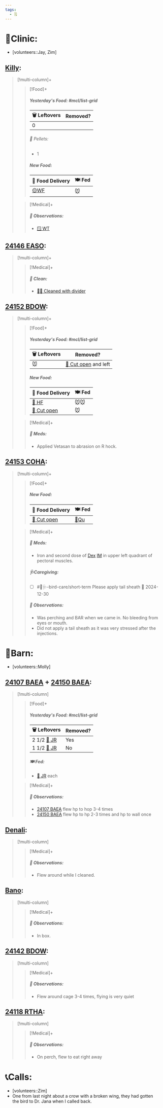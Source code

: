```yaml
---
tags:
  - 🗒️
---
```


# 🏥Clinic:
- [volunteers::Jay, Zim]

## [Killy](../RARE%20Birds/Ed%20Birds/Killy.md):
> [!multi-column]+
>
>> [!Food]+
>>##### Yesterday's Food: #mcl/list-grid
>> |🗑️ Leftovers| Removed?
>> |---|---|
>>|0|
>>
>>###### 💩 Pellets:
>>- 1
>>
>>##### New Food:
>> |🚚 Food Delivery| 🍽️ Fed|
>> |---|---|
>>|[🟡WF](../Admin/Codes/Whole%20food.md)|🐭|
>
>> [!Medical]+
>> ##### 🔭 Observations:
>> - [🪟 WT](../Admin/Codes/Window%20time.md)

## [24146 EASO](../RARE%20Birds/24146%20EASO.md):
> [!multi-column]+
>
>> [!Medical]+
>>##### 🫧 Clean:
>> - [🧼➗ Cleaned with divider](../Admin/Codes/Cleaned%20with%20divider.md)
>>

## [24152 BDOW](../RARE%20Birds/24152%20BDOW.md):
> [!multi-column]+
>
>> [!Food]+
>>##### Yesterday's Food: #mcl/list-grid
>> |🗑️ Leftovers| Removed?
>> |---|---|
>>|🐭|[🔪 Cut open](../Admin/Codes/Cut%20open.md) and left|
>>
>>##### New Food:
>> |🚚 Food Delivery| 🍽️ Fed|
>> |---|---|
>>|[🫱 HF](../Admin/Codes/Handfed.md)|🐭🐭|
>>|[🔪 Cut open](../Admin/Codes/Cut%20open.md)|🐭|
>
>> [!Medical]+
>>##### 💊 Meds:
>> - Applied Vetasan to abrasion on R hock.
>>

## [24153 COHA](../RARE%20Birds/24153%20COHA.md):
> [!multi-column]+
>
>> [!Food]+
>>##### New Food:
>> |🚚 Food Delivery| 🍽️ Fed|
>> |---|---|
>>|[🔪 Cut open](../Admin/Codes/Cut%20open.md)|[🐥Qu](../Admin/Codes/Food/Quail.md)
>
>> [!Medical]+
>>##### 💊 Meds:
>> - Iron and second dose of [Dex](../Admin/Codes/Medication/Dexamethasone.md) [IM](../Admin/Codes/Intramuscular.md) in upper left quadrant of pectoral muscles.
>>
>>##### 🩺Caregiving:
>> - [ ] #🦅🩺-bird-care/short-term Please apply tail sheath 📅 2024-12-30
>>
>> ##### 🔭 Observations:
>> - Was perching and BAR when we came in. No bleeding from eyes or mouth.
>> - Did not apply a tail sheath as it was very stressed after the injections.

# 🏡Barn:
- [volunteers::Molly]

## [24107 BAEA](../RARE%20Birds/24107%20BAEA.md) + [24150 BAEA](../RARE%20Birds/24150%20BAEA.md):
> [!multi-column]
>
>> [!Food]+
>> ##### Yesterday's Food: #mcl/list-grid
>> |🗑️ Leftovers| Removed?
>> |---|---|
>>|2 1/2 [🐀 JR](../Admin/Codes/Food/Jumbo%20Rat.md)|Yes|
>>|1 1/2 [🐀 JR](../Admin/Codes/Food/Jumbo%20Rat.md)|No|
>>
>> ##### 🍽️ Fed:
>> - [🐀 JR](../Admin/Codes/Food/Jumbo%20Rat.md) each
>
>> [!Medical]+
>> ##### 🔭 Observations:
>> - [24107 BAEA](../RARE%20Birds/24107%20BAEA.md) flew hp to hop 3-4 times
>> - [24150 BAEA](../RARE%20Birds/24150%20BAEA.md) flew hp to hp 2-3 times and hp to wall once

## [Denali](../RARE%20Birds/Ed%20Birds/Denali.md):
> [!multi-column]
>
>> [!Medical]+
>> ##### 🔭 Observations:
>> - Flew around while I cleaned.

## [Bano](../RARE%20Birds/Ed%20Birds/Bano.md):
> [!multi-column]
>
>> [!Medical]+
>> ##### 🔭 Observations:
>> - In box.

## [24142 BDOW](../RARE%20Birds/24142%20BDOW.md):
> [!multi-column]
>
>> [!Medical]+
>> ##### 🔭 Observations:
>> - Flew around cage 3-4 times, flying is very quiet

## [24118 RTHA](../RARE%20Birds/24118%20RTHA.md):
> [!multi-column]
>
>> [!Medical]+
>> ##### 🔭 Observations:
>> - On perch, flew to eat right away

# 📞Calls:
- [volunteers::Zim]
- One from last night about a crow with a broken wing, they had gotten the bird to Dr. Jana when I called back.